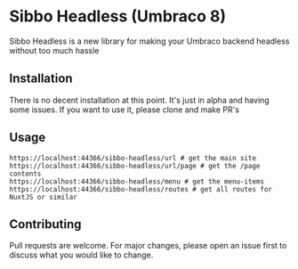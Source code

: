 # Sibbo Headless (Umbraco 8)

Sibbo Headless is a new library for making your Umbraco backend headless without too much hassle

## Installation

There is no decent installation at this point. It's just in alpha and having some issues. If you want to use it, please clone and make PR's

## Usage

```
https://localhost:44366/sibbo-headless/url # get the main site
https://localhost:44366/sibbo-headless/url/page # get the /page contents
https://localhost:44366/sibbo-headless/menu # get the menu-items
https://localhost:44366/sibbo-headless/routes # get all routes for NuxtJS or similar
```

## Contributing
Pull requests are welcome. For major changes, please open an issue first to discuss what you would like to change.